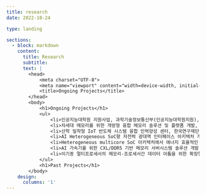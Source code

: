 ```yaml
---
title: research
date: 2022-10-24

type: landing

sections:
  - block: markdown
    content:
      title: Research
      subtitle: 
      text: |
        <head>
            <meta charset="UTF-8">
            <meta name="viewport" content="width=device-width, initial-scale=1.0">
            <title>Ongoing Projects</title>
        </head>
        <body>
            <h1>Ongoing Projects</h1>
            <ul>
                <li>인공지능대학원 지원사업, 과학기술정보통신부(인공지능대학원지원), 2019.04. ~ 2023.12.</li>
                <li>차세대 메모리를 위한 개방형 융합 메모리 솔루션 및 플랫폼 개발, 산업통상자원부(차세대지능형반도체기술개발사업), 2020.04. ~ 2023.12.</li>
                <li>산학 밀착형 IoT 반도체 시스템 융합 인력양성 센터, 한국연구재단(시스템반도체전문인력육성사업), 2020.04. ~ 2025.12.</li>
                <li>AI Heterogeneous SoC향 저전력 광대역 인터페이스 아키텍처 개발, 삼성전자(산학협력사업), 2020.09. ~ 2025.09.</li>
                <li>Heterogeneous multicore SoC 아키텍처에서 에너지 효율적인 트래픽 관리를 위한 NoC 구조 연구, 삼성전자(산학협력사업), 2023.03. ~ 2024.02.</li>
                <li>AI 가속기를 위한 CXL/DDR5 기반 메모리 서버시스템 솔루션 개발, 산업통상자원부(민관공동투자반도체고급인력양성사업), 2023.04. ~ 2025.12.</li>
                <li>이기종 멀티프로세서의 메모리-프로세서간 데이터 아톰을 위한 확장형 인터커넥트 연구, 한국연구재단(첨단분야 혁신융합대학사업), 2023.03. ~ 2024.02.</li>                
            </ul>
            <h1>Past Projects</h1>
        </body>
    design:
      columns: '1'
---
```



